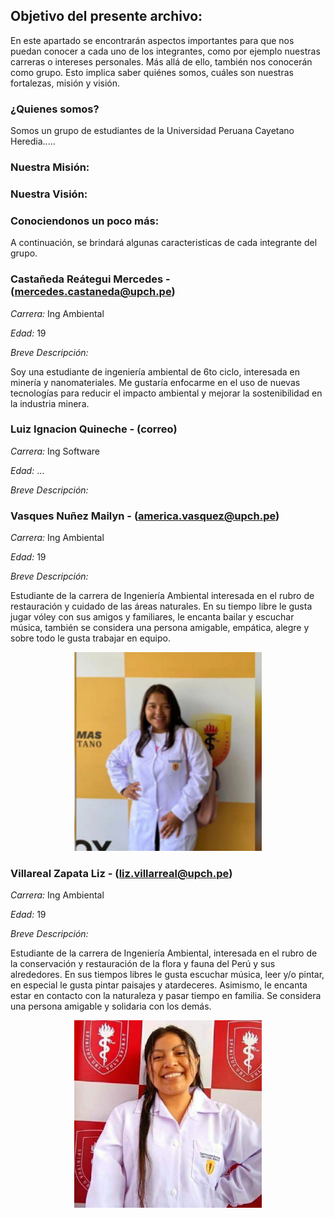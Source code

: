 ## Objetivo del presente archivo: 

En este apartado se encontrarán aspectos importantes para que nos puedan conocer a cada uno de los integrantes, como por ejemplo nuestras carreras o intereses personales. Más allá de ello, también nos conocerán como grupo. Esto implica saber quiénes somos, cuáles son nuestras fortalezas, misión y visión.

### ¿Quienes somos?

Somos un grupo de estudiantes de la Universidad Peruana Cayetano Heredia.....

### Nuestra Misión: 



### Nuestra Visión:


### Conociendonos un poco más: 

A continuación, se brindará algunas caracteristicas de cada integrante del grupo.


### Castañeda Reátegui Mercedes - (mercedes.castaneda@upch.pe)

*Carrera:* Ing Ambiental

*Edad:* 19

*Breve Descripción:*

Soy una estudiante de ingeniería ambiental de 6to ciclo, interesada en minería y nanomateriales. Me gustaría enfocarme en el uso de nuevas tecnologías para reducir el impacto ambiental y mejorar la sostenibilidad en la industria minera.




### Luiz Ignacion Quineche - (correo)

*Carrera:* Ing Software

*Edad:* ...

*Breve Descripción:*





### Vasques Nuñez Mailyn - (america.vasquez@upch.pe)

*Carrera:* Ing Ambiental

*Edad:* 19

*Breve Descripción:* 

Estudiante de la carrera de Ingeniería Ambiental interesada en el rubro de restauración y cuidado de las áreas naturales. En su tiempo libre le gusta jugar vóley con sus amigos y familiares, le encanta bailar y escuchar música, también se considera una persona amigable, empática, alegre y sobre todo le gusta trabajar en equipo.

<p align= "center">
  <img src="https://github.com/Liz-30/PROYECTO-DE-INGENIER-A-1-/blob/main/Carpetas_del_Proyecto/Imagenes/B-Fotos%20de%20integrantes/B-Maylin.png" width="300px"/>
</p>




### Villareal Zapata Liz - (liz.villarreal@upch.pe)

*Carrera:* Ing Ambiental

*Edad:* 19

*Breve Descripción:* 

Estudiante de la carrera de Ingeniería Ambiental, interesada en el rubro de la conservación y restauración de la flora y fauna del Perú y sus alrededores. En sus tiempos libres le gusta escuchar música, leer y/o pintar, en especial le gusta pintar paisajes y atardeceres. Asimismo, le encanta estar en contacto con la naturaleza y pasar tiempo en familia. Se considera una persona amigable y solidaria con los demás.

<p align= "center">
  <img src="https://github.com/Liz-30/PROYECTO-DE-INGENIER-A-1-/blob/main/Carpetas_del_Proyecto/Imagenes/B-Fotos%20de%20integrantes/A-Liz.jpeg" width="300px"/>
</p>


